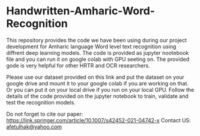 # Handwritten-Amharic-Word-Recognition
This repository provides the code we have been using during our project development for Amharic language Word level text recognition using diffrent deep learning models. The code is provided as jupyter nootebook file and you can run it on google colab with GPU seeting on. The provided gode is very helpful for other HRTR and OCR researchers.

Please use our dataset provided on this link and put the dataset on your google drive and mount it to your google colab if you are working on that. Or you can put it on your local drive if you run on your local GPU. Follow the details of the code provided on the jupyter notebook to train, validate and test the recognition models. 

Do not forget to cite our paper: https://link.springer.com/article/10.1007/s42452-021-04742-x
Contact US: afetulhak@yahoo.com
